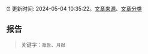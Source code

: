 :alarm_clock: 更新时间: 2024-05-04 10:35:22。[文章来源](/README.md)、[文章分类](/TAGS.md)

## 报告


> 关键字：`报告`、`月报`



